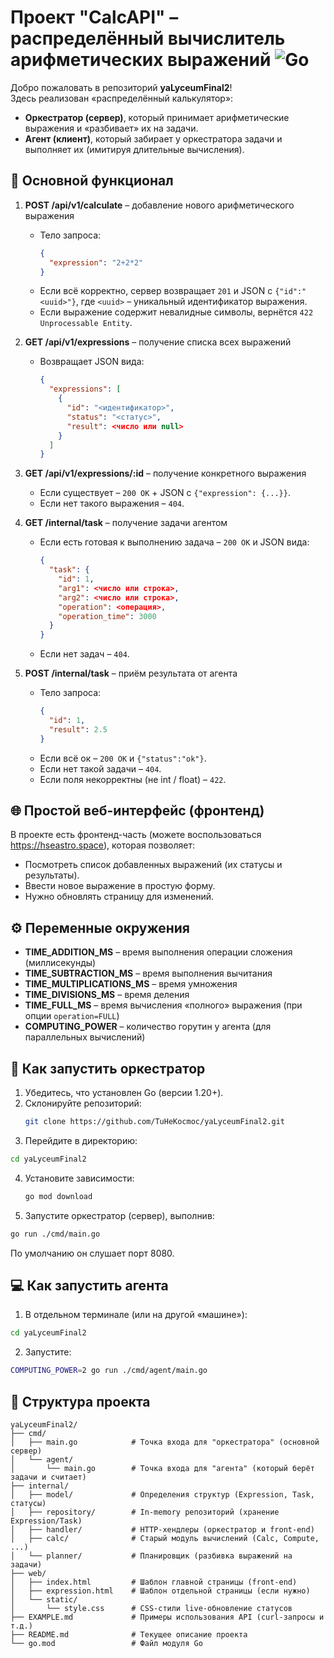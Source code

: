 # Проект "CalcAPI" – распределённый вычислитель арифметических выражений ![Go](https://img.shields.io/badge/Go-1.20-blue.svg)

Добро пожаловать в репозиторий **yaLyceumFinal2**!  
Здесь реализован «распределённый калькулятор»:  
- **Оркестратор (сервер)**, который принимает арифметические выражения и «разбивает» их на задачи.  
- **Агент (клиент)**, который забирает у оркестратора задачи и выполняет их (имитируя длительные вычисления).

## :rocket: Основной функционал

1. **POST /api/v1/calculate** – добавление нового арифметического выражения  
   - Тело запроса:
     ```json
     {
       "expression": "2+2*2"
     }
     ```
   - Если всё корректно, сервер возвращает `201` и JSON с `{"id":"<uuid>"}`, где `<uuid>` – уникальный идентификатор выражения.
   - Если выражение содержит невалидные символы, вернётся `422 Unprocessable Entity`.

2. **GET /api/v1/expressions** – получение списка всех выражений  
   - Возвращает JSON вида:
     ```json
     {
       "expressions": [
         {
           "id": "<идентификатор>",
           "status": "<статус>",
           "result": <число или null>
         }
       ]
     }
     ```

3. **GET /api/v1/expressions/:id** – получение конкретного выражения  
   - Если существует – `200 OK` + JSON c `{"expression": {...}}`.
   - Если нет такого выражения – `404`.

4. **GET /internal/task** – получение задачи агентом  
   - Если есть готовая к выполнению задача – `200 OK` и JSON вида:
     ```json
     {
       "task": {
         "id": 1,
         "arg1": <число или строка>,
         "arg2": <число или строка>,
         "operation": <операция>,
         "operation_time": 3000
       }
     }
     ```
   - Если нет задач – `404`.

5. **POST /internal/task** – приём результата от агента  
   - Тело запроса:
     ```json
     {
       "id": 1,
       "result": 2.5
     }
     ```
   - Если всё ок – `200 OK` и `{"status":"ok"}`.  
   - Если нет такой задачи – `404`.  
   - Если поля некорректны (не int / float) – `422`.  

## :globe_with_meridians: Простой веб-интерфейс (фронтенд)

В проекте есть фронтенд-часть (можете воспользоваться https://hseastro.space), которая позволяет:
- Посмотреть список добавленных выражений (их статусы и результаты).
- Ввести новое выражение в простую форму.
- Нужно обновлять страницу для изменений.

## :gear: Переменные окружения

- **TIME_ADDITION_MS** – время выполнения операции сложения (миллисекунды)
- **TIME_SUBTRACTION_MS** – время выполнения вычитания
- **TIME_MULTIPLICATIONS_MS** – время умножения
- **TIME_DIVISIONS_MS** – время деления
- **TIME_FULL_MS** – время вычисления «полного» выражения (при опции `operation=FULL`)
- **COMPUTING_POWER** – количество горутин у агента (для параллельных вычислений)

## :wrench: Как запустить оркестратор

1. Убедитесь, что установлен Go (версии 1.20+).  
2. Склонируйте репозиторий:
   ```bash
   git clone https://github.com/TuHeKocmoc/yaLyceumFinal2.git
   ```
3. Перейдите в директорию:
  ```bash
  cd yaLyceumFinal2
  ```
4. Установите зависимости:
   ```bash
   go mod download
   ```
5. Запустите оркестратор (сервер), выполнив:
  ```bash
  go run ./cmd/main.go
  ```
  По умолчанию он слушает порт 8080.

## :computer: Как запустить агента

1. 	В отдельном терминале (или на другой «машине»):
  ```bash
  cd yaLyceumFinal2 
  ```
2. Запустите:
  ```bash
  COMPUTING_POWER=2 go run ./cmd/agent/main.go
  ```

## :file_folder: Структура проекта

```
yaLyceumFinal2/
├── cmd/
│   ├── main.go            # Точка входа для "оркестратора" (основной сервер)
│   └── agent/
│       └── main.go        # Точка входа для "агента" (который берёт задачи и считает)
├── internal/
│   ├── model/             # Определения структур (Expression, Task, статусы)
│   ├── repository/        # In-memory репозиторий (хранение Expression/Task)
│   ├── handler/           # HTTP-хендлеры (оркестратор и front-end)
│   ├── calc/              # Старый модуль вычислений (Calc, Compute, ...)
│   └── planner/           # Планировщик (разбивка выражений на задачи)
├── web/
│   ├── index.html         # Шаблон главной страницы (front-end)
│   ├── expression.html    # Шаблон отдельной страницы (если нужно)
│   └── static/
│       └── style.css      # CSS-стили live-обновление статусов
├── EXAMPLE.md             # Примеры использования API (curl-запросы и т.д.)
├── README.md              # Текущее описание проекта
└── go.mod                 # Файл модуля Go
```